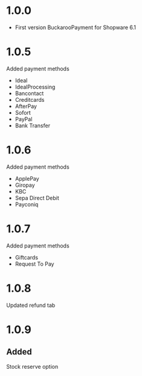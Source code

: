 # 1.0.0
- First version BuckarooPayment for Shopware 6.1

# 1.0.5
Added payment methods

* Ideal
* IdealProcessing
* Bancontact
* Creditcards
* AfterPay
* Sofort
* PayPal
* Bank Transfer

# 1.0.6
Added payment methods

* ApplePay
* Giropay
* KBC
* Sepa Direct Debit
* Payconiq

# 1.0.7
Added payment methods

* Giftcards
* Request To Pay

# 1.0.8
Updated refund tab

# 1.0.9
## Added
Stock reserve option
